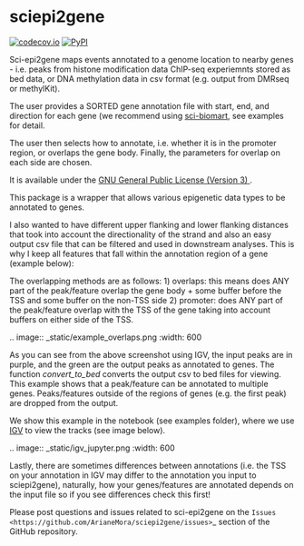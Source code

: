 # sciepi2gene
[![codecov.io](https://codecov.io/github/ArianeMora/sciepi2gene/coverage.svg?branch=master)](https://codecov.io/github/ArianeMora/sciepi2gene?branch=master)
[![PyPI](https://img.shields.io/pypi/v/sciepi2gene)](https://pypi.org/project/sciepi2gene/)



Sci-epi2gene maps events annotated to a genome location to nearby genes - i.e. peaks from histone modification data
ChIP-seq experiemnts stored as bed data, or DNA methylation data in csv format (e.g. output from DMRseq or methylKit).

The user provides a SORTED gene annotation file with start, end, and direction for each gene (we recommend using
[sci-biomart](https://github.com/ArianeMora/scibiomart), see examples for detail.  

The user then selects how to annotate, i.e. whether it is in the promoter region, or overlaps the gene body. Finally,
the parameters for overlap on each side are chosen.

It is available under the [GNU General Public License (Version 3) ](https://www.gnu.org/licenses/gpl-3.0.en.html).

This package is a wrapper that allows various epigenetic data types to be annotated to genes.

I also wanted to have different upper flanking and lower flanking distances that took into account the directionality of the strand
and also an easy output csv file that can be filtered and used in downstream analyses. This is why I keep all features
that fall within the annotation region of a gene (example below):

The overlapping methods are as follows:
    1) overlaps: this means does ANY part of the peak/feature overlap the gene body + some buffer before the TSS and some buffer on the non-TSS side
    2) promoter: does ANY part of the peak/feature overlap with the TSS of the gene taking into account buffers on either side of the TSS.

.. image:: _static/example_overlaps.png
   :width: 600

As you can see from the above screenshot using IGV, the input peaks are in purple, and the green are the output
peaks as annotated to genes. The function *convert_to_bed* converts the output csv to bed files for viewing. This example
shows that a peak/feature can be annotated to multiple genes. Peaks/features outside of the regions of genes (e.g.
the first peak) are dropped from the output.

We show this example in the notebook (see examples folder), where we use [IGV](https://github.com/igvteam/igv-jupyter#igvjs-jupyter-extension)
to view the tracks (see image below).

.. image:: _static/igv_jupyter.png
   :width: 600
   
Lastly, there are sometimes differences between annotations (i.e. the TSS on your annotation in IGV may differ to the
annotation you input to sciepi2gene), naturally, how your genes/features are annotated depends on the input file so if you see differences check this first!

Please post questions and issues related to sci-epi2gene on the `Issues <https://github.com/ArianeMora/sciepi2gene/issues>`_  section of the GitHub repository.

